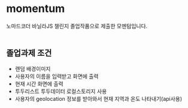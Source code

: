 # momentum
노마드코더 바닐라JS 챌린지 졸업작품으로 제출한 모멘텀입니다.
<br/><br/>

## 졸업과제 조건
- 랜덤 배경이미지
- 사용자의 이름을 입력받고 화면에 출력
- 현재 시간 화면에 출력
- 투두리스트 투두데이터 로컬스토리지 사용
- 사용자의 geolocation 정보를 받아와서 현재 지역과 온도 나타내기(api사용)


